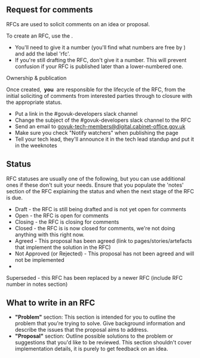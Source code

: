 ## Request for comments

RFCs are used to solicit comments on an idea or proposal.

To create an RFC, use the&nbsp;.

- You'll need to give it a number (you'll find what numbers are free by&nbsp;) and add the label 'rfc'.
- If you're still drafting the RFC, don't give it a number. This will prevent confusion if your RFC is published later than a lower-numbered one.&nbsp;

Ownership & publication

Once created,&nbsp; **you** &nbsp;are responsible for the lifecycle of the RFC, from the initial soliciting of comments from interested parties through to closure with the appropriate status.

- Put a link in the #govuk-developers slack channel
- Change the subject of the #govuk-developers slack channel to the RFC
- Send an email to&nbsp;[govuk-tech-members@digital.cabinet-office.gov.uk](mailto:govuk-tech-members@digital.cabinet-office.gov.uk)
- Make sure you check "Notify watchers" when publishing the page
- Tell your tech lead, they'll announce it in the tech lead standup and put it in the weeknotes&nbsp;

## Status

RFC statuses are usually one of the following, but you can use additional ones if these don't suit your needs. Ensure that you populate the 'notes' section of the RFC explaining the status and when the next stage of the RFC is due.

- Draft - the RFC is still being drafted and is not yet open for comments
- Open - the RFC is open for comments
- Closing - the RFC is closing for comments
- Closed - the RFC is is now&nbsp;closed for comments, we're not doing anything with this right now.
- Agreed&nbsp;- This proposal has been agreed (link to pages/stories/artefacts that implement the solution in the RFC)
- Not Approved (or Rejected)&nbsp;- This proposal has not been agreed and will not be implemented
- 

Superseded - this RFC has been replaced by a newer RFC (include RFC number in notes section)

## What to write in an RFC

- **"Problem"** section: This section is intended for you to outline the problem that you're trying to solve.&nbsp;Give background information and describe the issues that the proposal aims to address.&nbsp;
- **"Proposal"** section: Outline possible solutions to the problem or suggestions that you'd like to be reviewed. This section shouldn't cover implementation details, it is purely to get feedback on an idea.

